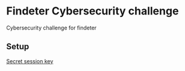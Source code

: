 # Findeter Cybersecurity challenge

Cybersecurity challenge for findeter

## Setup

[Secret session key](https://stackoverflow.com/a/73818941/3304008)